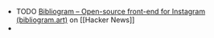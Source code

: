 - TODO [Bibliogram – Open-source front-end for Instagram (bibliogram.art)](https://news.ycombinator.com/item?id=27167729) on [[Hacker News]]
-